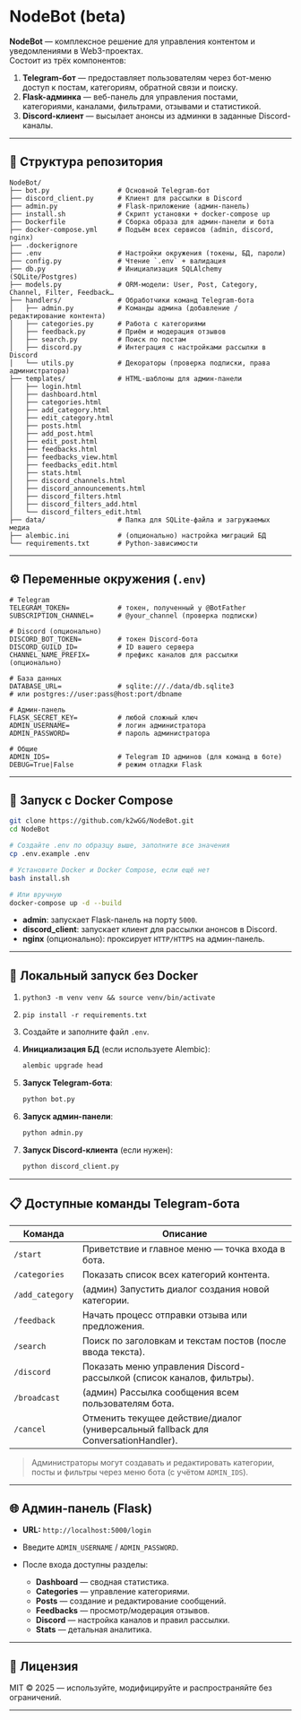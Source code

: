 # NodeBot (beta)

**NodeBot** — комплексное решение для управления контентом и уведомлениями в Web3-проектах.  
Состоит из трёх компонентов:

1. **Telegram-бот** — предоставляет пользователям через бот-меню доступ к постам, категориям, обратной связи и поиску.  
2. **Flask-админка** — веб-панель для управления постами, категориями, каналами, фильтрами, отзывами и статистикой.  
3. **Discord-клиент** — высылает анонсы из админки в заданные Discord-каналы.

---

## 📂 Структура репозитория

```text
NodeBot/
├── bot.py                 # Основной Telegram-бот
├── discord_client.py      # Клиент для рассылки в Discord
├── admin.py               # Flask-приложение (админ-панель)
├── install.sh             # Скрипт установки + docker-compose up
├── Dockerfile             # Сборка образа для админ-панели и бота
├── docker-compose.yml     # Подъём всех сервисов (admin, discord, nginx)
├── .dockerignore
├── .env                   # Настройки окружения (токены, БД, пароли)
├── config.py              # Чтение `.env` + валидация
├── db.py                  # Инициализация SQLAlchemy (SQLite/Postgres)
├── models.py              # ORM-модели: User, Post, Category, Channel, Filter, Feedback…
├── handlers/              # Обработчики команд Telegram-бота
│   ├── admin.py           # Команды админа (добавление / редактирование контента)
│   ├── categories.py      # Работа с категориями
│   ├── feedback.py        # Приём и модерация отзывов
│   ├── search.py          # Поиск по постам
│   ├── discord.py         # Интеграция с настройками рассылки в Discord
│   └── utils.py           # Декораторы (проверка подписки, права администратора)
├── templates/             # HTML-шаблоны для админ-панели
│   ├── login.html
│   ├── dashboard.html
│   ├── categories.html
│   ├── add_category.html
│   ├── edit_category.html
│   ├── posts.html
│   ├── add_post.html
│   ├── edit_post.html
│   ├── feedbacks.html
│   ├── feedbacks_view.html
│   ├── feedbacks_edit.html
│   ├── stats.html
│   ├── discord_channels.html
│   ├── discord_announcements.html
│   ├── discord_filters.html
│   ├── discord_filters_add.html
│   └── discord_filters_edit.html
├── data/                  # Папка для SQLite-файла и загружаемых медиа
├── alembic.ini            # (опционально) настройка миграций БД
└── requirements.txt       # Python-зависимости
```
---

## ⚙️ Переменные окружения (`.env`)

```dotenv
# Telegram
TELEGRAM_TOKEN=            # токен, полученный у @BotFather
SUBSCRIPTION_CHANNEL=      # @your_channel (проверка подписки)

# Discord (опционально)
DISCORD_BOT_TOKEN=         # токен Discord-бота
DISCORD_GUILD_ID=          # ID вашего сервера
CHANNEL_NAME_PREFIX=       # префикс каналов для рассылки (опционально)

# База данных
DATABASE_URL=              # sqlite:///./data/db.sqlite3
# или postgres://user:pass@host:port/dbname

# Админ-панель
FLASK_SECRET_KEY=          # любой сложный ключ
ADMIN_USERNAME=            # логин администратора
ADMIN_PASSWORD=            # пароль администратора

# Общие
ADMIN_IDS=                 # Telegram ID админов (для команд в боте)
DEBUG=True|False           # режим отладки Flask
```

---

## 🚀 Запуск с Docker Compose

```bash
git clone https://github.com/k2wGG/NodeBot.git
cd NodeBot

# Создайте .env по образцу выше, заполните все значения
cp .env.example .env

# Установите Docker и Docker Compose, если ещё нет
bash install.sh

# Или вручную
docker-compose up -d --build
```

* **admin**: запускает Flask-панель на порту `5000`.
* **discord\_client**: запускает клиент для рассылки анонсов в Discord.
* **nginx** (опционально): проксирует `HTTP/HTTPS` на админ-панель.

---

## 🏃 Локальный запуск без Docker

1. `python3 -m venv venv && source venv/bin/activate`
2. `pip install -r requirements.txt`
3. Создайте и заполните файл `.env`.
4. **Инициализация БД** (если используете Alembic):

   ```bash
   alembic upgrade head
   ```
5. **Запуск Telegram-бота**:

   ```bash
   python bot.py
   ```
6. **Запуск админ-панели**:

   ```bash
   python admin.py
   ```
7. **Запуск Discord-клиента** (если нужен):

   ```bash
   python discord_client.py
   ```

---

## 📋 Доступные команды Telegram-бота

| Команда            | Описание                                                                 |
|--------------------|--------------------------------------------------------------------------|
| `/start`           | Приветствие и главное меню — точка входа в бота.                         |
| `/categories`      | Показать список всех категорий контента.                                 |
| `/add_category`    | (админ) Запустить диалог создания новой категории.                        |
| `/feedback`        | Начать процесс отправки отзыва или предложения.                          |
| `/search`          | Поиск по заголовкам и текстам постов (после ввода текста).               |
| `/discord`         | Показать меню управления Discord-рассылкой (список каналов, фильтры).    |
| `/broadcast`       | (админ) Рассылка сообщения всем пользователям бота.                      |
| `/cancel`          | Отменить текущее действие/диалог (универсальный fallback для ConversationHandler). |

> Администраторы могут создавать и редактировать категории, посты и фильтры через меню бота (с учётом `ADMIN_IDS`).

---

## 🌐 Админ-панель (Flask)

* **URL:** `http://localhost:5000/login`
* Введите `ADMIN_USERNAME` / `ADMIN_PASSWORD`.
* После входа доступны разделы:

  * **Dashboard** — сводная статистика.
  * **Categories** — управление категориями.
  * **Posts** — создание и редактирование сообщений.
  * **Feedbacks** — просмотр/модерация отзывов.
  * **Discord** — настройка каналов и правил рассылки.
  * **Stats** — детальная аналитика.

---

## 📄 Лицензия

MIT © 2025 — используйте, модифицируйте и распространяйте без ограничений.

---
